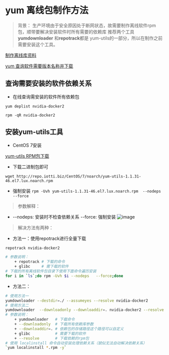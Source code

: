 # yum 离线包制作方法
> 背景： 生产环境由于安全原因处于断网状态，故需要制作离线软件rpm包，顺带要解决安装软件时所有需要的依赖库
> 推荐两个工具 **yumdownloader** 和**repotrack**都是 yum-utils的一部分，所以在制作之前需要安装这个工具。

[制作离线库资料](https://www.golinuxcloud.com/download-rpm-package-and-all-dependencies-centos/)

[yum 查询软件需要版本名称并下载](https://www.cyberciti.biz/faq/install-route-command-centos-rhel-7/)

## 查询需要安装的软件依赖关系

- 在线查询需安装的软件所有依赖包

`yum deplist nvidia-docker2`

`rpm -qR nvidia-docker2 `

## 安装yum-utils工具

- CentOS 7安装

[yum-utils RPM包下载](https://centos.pkgs.org/7/lux/yum-utils-1.1.31-46.el7.lux.noarch.rpm.html)
- 下载二进制包即可

`wget http://repo.iotti.biz/CentOS/7/noarch/yum-utils-1.1.31-46.el7.lux.noarch.rpm `

- 强制安装
`rpm -Uvh yum-utils-1.1.31-46.el7.lux.noarch.rpm  --nodeps   --force`

> 参数解释：
+ --nodeps: 安装时不检查依赖关系   --force: 强制安装
![image](https://user-images.githubusercontent.com/65467296/170030950-4aaa71f3-7762-44d4-bac0-810414b1817d.png)

> 解决方法有两种：
- 方法一：使用repotrack进行全量下载

```bash
repotrack nvidia-docker2

# 参数说明：
    + repotrack # 下载的命令
    + glibc     # 需下载的软件
# 下载的所有离线软件包目录下使用下面命令遍历安装
for i in `ls`;do rpm -Uvh $i --nodeps   --force;done
```

- 方法二：
```bash
# 使用方法一
yumdownloader --destdir=./ --assumeyes --resolve nvidia-docker2
# 使用方法二
yumdownloader  --downloadonly --downloaddir=. nvidia-docker2 --resolve
# 参数说明：
    + yumdownloader   # 下载命令
    + --downloadonly  # 下载所有依赖库参数
    + --downloaddir=. # 依赖包的存储路径这个路径可以自定义
    + glibc           # 需要下载的软件
    + --resolve       # 下载依赖的rpm包
# 使用 localinstall 命令自动安装处理依赖关系（貌似无法自动解决依赖关系）
`yum localinstall *.rpm -y`
```
